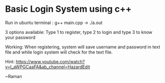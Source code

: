 # Basic Login System using c++

Run in ubuntu terminal : g++ main.cpp   ->  ./a.out

3 options available: Type 1 to register, type 2 to login and type 3 to know your password

Working: When registering, system will save username and password in text file and while login system will check for the text file.

Hint: https://www.youtube.com/watch?v=I_aWPGCaaFA&ab_channel=HazardEdit


~Raman
 
